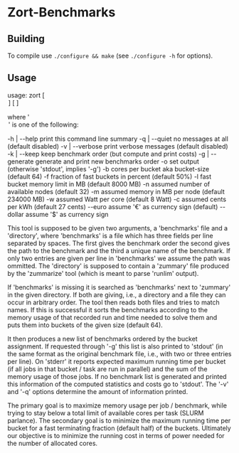 Zort-Benchmarks
===============

Building
--------

To compile use `./configure && make` (see `./configure -h` for options).

Usage
-----

usage: zort [ <option> ] [ <benchmarks> ] <directory>

where '<option>' is one of the following:

  -h | --help         print this command line summary
  -q | --quiet        no messages at all (default disabled)
  -v | --verbose      print verbose messages (default disabled)
  -k | --keep         keep benchmark order (but compute and print costs)
  -g | --generate     generate and print new benchmarks order
  -o <output>         set output (otherwise 'stdout', implies '-g')
  -b <cores>          cores per bucket aka bucket-size (default 64)
  -f <percent>        fraction of fast buckets in percent (default 50%)
  -l <memory>         fast bucket memory limit in MB (default 8000 MB)
  -n <nodes>          assumed number of available nodes (default 32)
  -m <memory>         assumed memory in MB per node (default 234000 MB)
  -w <watt>           assumed Watt per core (default 8 Watt)
  -c <cents>          assumed cents per kWh (default 27 cents)
  --euro              assume '€' as currency sign (default)
  --dollar            assume '$' as currency sign

This tool is supposed to be given two arguments, a 'benchmarks' file and a
'directory', where 'benchmarks' is a file which has three fields per line
separated by spaces. The first gives the benchmark order the second gives
the path to the benchmark and the third a unique name of the benchmark.
If only two entries are given per line in 'benchmarks' we assume the path
was ommitted.  The 'directory' is supposed to contain a 'zummary' file
produced by the 'zummarize' tool (which is meant to parse 'runlim' output).

If 'benchmarks' is missing it is searched as 'benchmarks' next to 'zummary'
in the given directory.  If both are giving, i.e., a directory and a
file they can occur in arbitrary order. The tool then reads both files
and tries to match names.  If this is successful it sorts the benchmarks
according to the memory usage of that recorded run and time needed to
solve them and puts them into buckets of the given size (default 64).

It then produces a new list of benchmarks ordered by the bucket assignment.
If requested through '-g' this list is also printed to 'stdout' (in the
same format as the original benchmark file, i.e., with two or three entries
per line).  On 'stderr' it reports expected maximum running time per bucket
(if all jobs in that bucket / task are run in parallel) and the sum of the
memory usage of those jobs.  If no benchmark list is generated and printed
this information of the computed statistics and costs go to 'stdout'.
The '-v' and '-q' options determine the amount of information printed.

The primary goal is to maximize memory usage per job / benchmark, while
trying to stay below a total limit of available cores per task (SLURM
parlance).  The secondary goal is to minimize the maximum running time
per bucket for a fast terminating fraction (default half) of the buckets.
Ultimately our objective is to minimize the running cost in terms of
power needed for the number of allocated cores.
